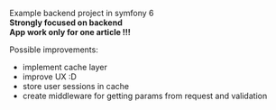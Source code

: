 Example backend project in symfony 6 \
**Strongly focused on backend**  
**App work only for one article !!!**

Possible improvements:

* implement cache layer
* improve UX :D 
* store user sessions in cache
* create middleware for getting params from request and validation 